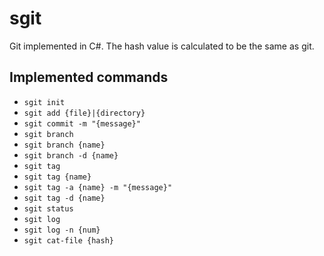 # sgit
Git implemented in C#. The hash value is calculated to be the same as git.

## Implemented commands
- `sgit init`
- `sgit add {file}|{directory}`
- `sgit commit -m "{message}"`
- `sgit branch`
- `sgit branch {name}`
- `sgit branch -d {name}`
- `sgit tag`
- `sgit tag {name}`
- `sgit tag -a {name} -m "{message}"`
- `sgit tag -d {name}`
- `sgit status`
- `sgit log`
- `sgit log -n {num}`
- `sgit cat-file {hash}`
